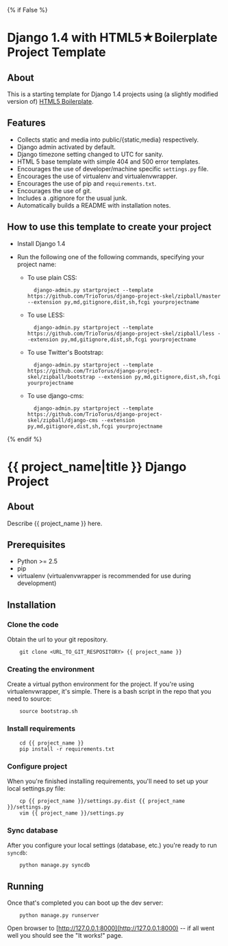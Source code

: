 {% if False %}
# Django 1.4 with HTML5★Boilerplate Project Template

## About

This is a starting template for Django 1.4 projects using (a slightly modified version of) [HTML5 Boilerplate](http://html5boilerplate.com).

## Features ##

* Collects static and media into public/{static,media} respectively.
* Django admin activated by default.
* Django timezone setting changed to UTC for sanity.
* HTML 5 base template with simple 404 and 500 error templates.
* Encourages the use of developer/machine specific `settings.py` file.
* Encourages the use of virtualenv and virtualenvwrapper.
* Encourages the use of pip and `requirements.txt`.
* Encourages the use of git.
* Includes a .gitignore for the usual junk.
* Automatically builds a README with installation notes.

## How to use this template to create your project ##

* Install Django 1.4
* Run the following one of the following commands, specifying your project name:
        
    * To use plain CSS:

            django-admin.py startproject --template https://github.com/TrioTorus/django-project-skel/zipball/master --extension py,md,gitignore,dist,sh,fcgi yourprojectname

    * To use LESS:

            django-admin.py startproject --template https://github.com/TrioTorus/django-project-skel/zipball/less --extension py,md,gitignore,dist,sh,fcgi yourprojectname

    * To use Twitter's Bootstrap:
    
            django-admin.py startproject --template https://github.com/TrioTorus/django-project-skel/zipball/bootstrap --extension py,md,gitignore,dist,sh,fcgi yourprojectname

    * To use django-cms:
    
            django-admin.py startproject --template https://github.com/TrioTorus/django-project-skel/zipball/django-cms --extension py,md,gitignore,dist,sh,fcgi yourprojectname

{% endif %}
# {{ project_name|title }} Django Project #

## About ##

Describe {{ project_name }} here.

## Prerequisites ##

* Python >= 2.5
* pip
* virtualenv (virtualenvwrapper is recommended for use during development)

## Installation ##

### Clone the code ###

Obtain the url to your git repository.

        git clone <URL_TO_GIT_RESPOSITORY> {{ project_name }}

### Creating the environment ###

Create a virtual python environment for the project. If you're using virtualenvwrapper,
it's simple. There is a bash script in the repo that you need to source:

        source bootstrap.sh

### Install requirements ###

        cd {{ project_name }}
        pip install -r requirements.txt

### Configure project ###
When you're finished installing requirements, you'll need to set up your local settings.py file:

        cp {{ project_name }}/settings.py.dist {{ project_name }}/settings.py
        vim {{ project_name }}/settings.py

### Sync database ###
After you configure your local settings (database, etc.) you're ready to run `syncdb`:

        python manage.py syncdb

## Running ##
Once that's completed you can boot up the dev server:

        python manage.py runserver

Open browser to [http://127.0.0.1:8000](http://127.0.0.1:8000) -- if all went well you should see the "It works!" page.
